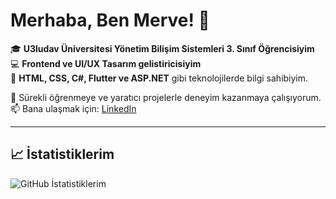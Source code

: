 # Merhaba, Ben Merve! 👋  

🎓 **U3ludav Üniversitesi Yönetim Bilişim Sistemleri 3. Sınıf Öğrencisiyim**  
💻 **Frontend ve UI/UX Tasarım gelistiricisiyim**  
🚀 **HTML, CSS, C#, Flutter ve ASP.NET** gibi teknolojilerde bilgi sahibiyim.  

🌟 Sürekli öğrenmeye ve yaratıcı projelerle deneyim kazanmaya çalışıyorum.  
📫 Bana ulaşmak için: [LinkedIn](www.linkedin.com/in/merve-subaşı)  

---


## 📈 İstatistiklerim  
![GitHub İstatistiklerim](https://github-readme-stats.vercel.app/api?username=kullaniciadi&show_icons=true&theme=radical)  


<!--
**githubmerve/githubmerve** is a ✨ _special_ ✨ repository because its `README.md` (this file) appears on your GitHub profile.

Here are some ideas to get you started:

- 🔭 I’m currently working on ...
- 🌱 I’m currently learning ...
- 👯 I’m looking to collaborate on ...
- 🤔 I’m looking for help with ...
- 💬 Ask me about ...
- 📫 How to reach me: ...
- 😄 Pronouns: ...
- ⚡ Fun fact: ...
-->
